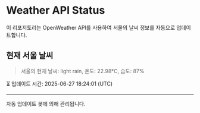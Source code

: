 
# Weather API Status

이 리포지토리는 OpenWeather API를 사용하여 서울의 날씨 정보를 자동으로 업데이트합니다.

## 현재 서울 날씨
> 서울의 현재 날씨: light rain, 온도: 22.98°C, 습도: 87%

⏳ 업데이트 시간: 2025-06-27 18:24:01 (UTC)

---
자동 업데이트 봇에 의해 관리됩니다.
